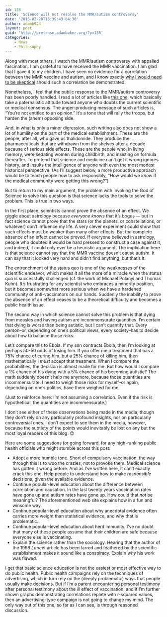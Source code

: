 ```yaml
---
id: 138
title: 'Science will not resolve the MMR/autism controversy'
date: '2015-02-20T15:39:43-04:30'
author: adamb924
layout: post
guid: 'http://pretense.adambaker.org/?p=138'
categories:
    - News
    - Philosophy
---
```


Along with most others, I watch the MMR/autism controversy with appalled fascination. I am grateful to have received the MMR vaccination. I am glad that I gave it to my children. I have seen no evidence for a correlation between the MMR vaccine and autism, and I know exactly [why I would need to be skeptical](http://www.tylervigen.com/) should such a correlation be demonstrated.

Nonetheless, I feel that the public response to the MMR/autism controversy has been poorly handled. I read a lot of articles like [this one](http://ngm.nationalgeographic.com/2015/03/science-doubters/achenbach-text), which basically take a paternalistic attitude toward anyone who doubts the current scientific or medical consensus. The anger-producing message of such articles is, “You’re not entitled to an opinion.” It’s a tone that will rally the troops, but harden the (ahem) opposing side.

And, in what is only a minor digression, such writing also does not show a lot of humility on the part of the medical establishment. These are the people, after all, who gave us thalidomide. They produce the pharmaceuticals that are withdrawn from the shelves after a decade because of serious side effects. These are the people who, in living memory, were sedating women during childbirth, and insisting on formula thereafter. To pretend that science and medicine can’t get it wrong ignores history, and insults the intelligence of anyone with even the most modest historical perspective. (As I’ll suggest below, a more productive approach would be to teach people how to ask responsibly, “How would we *know* if the medical community were getting this wrong?”)

But to return to my main argument, the problem with invoking the God of Science to solve this question is that science lacks the tools to solve the problem. This is true in two ways.

In the first place, scientists cannot prove the absence of an effect. We giggle about astrology because *everyone knows* that it’s bogus — but in fact science cannot prove that the stars (or the planets, or constellations, or whatever) don’t influence my life. A very clever experiment could show that such effects must be weaker than many other effects. But the complete absence of an effect cannot be proved. If everyone believed in astrology, people who doubted it would be hard pressed to construct a case against it, and indeed, it could only ever be a heuristic argument. The implication here is that science cannot say that the MMR vaccine doesn’t cause autism. It can say that it looked very hard and didn’t find anything, but that’s it.

The entrenchment of the status quo is one of the weaknesses of the scientific endeavor, which makes it all the more of a miracle when the status quo is successfully challenged (cf. the work of Michael Polanyi and Thomas Kuhn). It’s frustrating for any scientist who embraces a minority position, but it becomes somewhat more serious when we have a hardened community of anti-vaccinators on our hands. Suddenly the inability to prove the absence of an effect ceases to be a theoretical difficulty and becomes a public health issue.

The second way in which science cannot solve this problem is that dying from measles and having autism are incommensurate quantities. I’m certain that dying is worse than being autistic, but I can’t quantify that. Every person–or, depending on one’s political views, every society–has to decide about how to balance those risks.

Let’s compare this to Ebola. If my son contracts Ebola, then I’m looking at perhaps 50-50 odds of losing him. If you offer me a treatment that has a 75% chance of curing him, but a 25% chance of killing him, then mathematically I *must* accept that treatment. When I compare the probabilities, the decision is almost made for me. But how would I compare a 1% chance of his dying with a 5% chance of his becoming autistic? The math suddenly doesn’t help me anymore, because those quantities are incommensurate. I need to weigh those risks for myself–or again, depending on one’s politics, have them weighed for me.

(Just to reinforce here: I’m not assuming a correlation. Even if the risk is hypothetical, the quantities are incommensurate.)

I don’t see either of these observations being made in the media, though they don’t rely on any particularly profound insights, nor on particularly controversial ones. I don’t expect to see them in the media, however, because the subtlety of the points would inevitably be lost on any but the most loyal readers of this blog. 😉

Here are some suggestions for going forward, for any high-ranking public health officials who might stumble across this post:

- Adopt a more humble tone. Short of compulsory vaccination, the way through this is to woo the crazies, not to provoke them. Medical science has gotten it wrong before. And as I’ve written here, it can’t exactly crack this one. Help people to understand how to make *responsible* decisions, given the available evidence.
- Continue popular-level education about the difference between correlation and causation. In the last twenty years vaccination rates have gone up and autism rates have gone up. How could that *not* be meaningful? The aforementioned web site explains how in a fun and winsome way.
- Continue popular-level education about why anecdotal evidence often carries more weight than statistical evidence, and why that is problematic.
- Continue popular-level education about herd immunity. I’ve no doubt that many of these people assume that their children are safe because everyone else is vaccinating.
- Explain the science rather than the sociology. Hearing that the author of the 1998 *Lancet* article has been tarred and feathered by the scientific establishment makes it sound like a conspiracy. Explain *why* his work was flawed.

I get that basic science education is not the easiest or most effective way to do public health. Public health campaigns rely on the techniques of advertising, which in turn rely on the (deeply problematic) ways that people usually make decisions. But if I’m a parent encountering personal testimony after personal testimony about the ill effect of vaccination, and if I’m further shown graphs demonstrating correlations replete with r-squared values, then an advertising-type campaign is not going to change my mind. The only way out of this one, so far as I can see, is through reasoned discussion.
